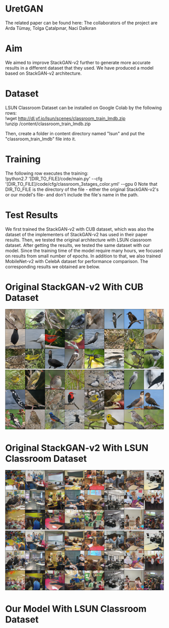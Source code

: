 # UretGAN

The related paper can be found here: 
The collaborators of the project are Arda Tümay, Tolga Çatalpınar, Naci Dalkıran

# Aim
We aimed to improve StackGAN-v2 further to generate more accurate results in a different dataset that they used. We have produced a model based on StackGAN-v2 architecture.

# Dataset
LSUN Classroom Dataset can be installed on Google Colab by the following rows:
<br/>!wget http://dl.yf.io/lsun/scenes/classroom_train_lmdb.zip
<br/>!unzip /content/classroom_train_lmdb.zip

Then, create a folder in content directory named "lsun" and put the "classroom_train_lmdb" file into it.

# Training
The following row executes the training:
<br/>!python2.7 '[DIR_TO_FILE]/code/main.py' --cfg '[DIR_TO_FILE]/code/cfg/classroom_3stages_color.yml' --gpu 0
Note that DIR_TO_FILE is the directory of the file - either the original StackGAN-v2's or our model's file- and don't include the file's name in the path.

# Test Results
We first trained the StackGAN-v2 with CUB dataset, which was also the dataset of the implementers of StackGAN-v2 has used in their paper results. Then, we tested the original architecture with LSUN classroom dataset. After getting the results, we tested the same dataset with our model. Since the training time of the model require many hours, we focused on results from small number of epochs. In addition to that, we also trained MobileNet-v2 with CelebA dataset for performance comparison. The corresponding results we obtained are below.

# Original StackGAN-v2 With CUB Dataset
![](Images/bird1.png)
![](Images/bird2.png)

# Original StackGAN-v2 With LSUN Classroom Dataset
![](Images/StackGAN1.png)
![](Images/StackGAN2.png)

# Our Model With LSUN Classroom Dataset

